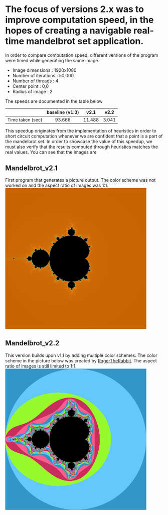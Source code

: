 # The focus of versions 2.x was to improve computation speed, in the hopes of creating a navigable real-time mandelbrot set application.

In order to compare computation speed, different versions of the program were timed while generating the same image.
- Image dimensions : 1920x1080
- Number of iterations : 50,000
- Number of threads : 4
- Center point : 0,0
- Radius of image : 2

The speeds are documented in the table below

|                  | baseline (v1.3) |  v2.1  |  v2.2  |
|----------------- |:---------------:|:------:|:------:|
| Time taken (sec) |      93.666     | 11.488 | 3.041  |

This speedup originates from the implementation of heuristics in order to short circuit computation whenever we are confident that a point is a part of the mandelbrot set.
In order to showcase the value of this speedup, we must also verify that the results computed through heuristics matches the real values. 
You can see that the images are 
## Mandelbrot_v2.1
First program that generates a picture output. The color scheme was not worked on and the aspect ratio of images was 1:1. </br>
<img src="https://github.com/Runtime-Learner/Mandelbrot-set/blob/main/Mandelbrot_1.x/images/mandelbrotset_v1.1.png" alt="mandelbrot v1.1" width="450"/>

## Mandelbrot_v2.2
This version builds upon v1.1 by adding multiple color schemes. The color scheme in the picture below was created by [RogerTheRabbit](https://github.com/RogerTheRabbit). The aspect ratio of images is still limited to 1:1. </br>
<img src="https://github.com/Runtime-Learner/Mandelbrot-set/blob/main/Mandelbrot_1.x/images/mandelbrotset_v1.2.png" alt="mandelbrot v1.1" width="450"/>
